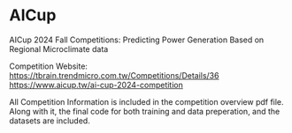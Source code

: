 # AICup
AICup 2024 Fall Competitions: Predicting Power Generation Based on Regional Microclimate data

Competition Website: https://tbrain.trendmicro.com.tw/Competitions/Details/36
                     https://www.aicup.tw/ai-cup-2024-competition

All Competition Information is included in the competition overview pdf file.
Along with it, the final code for both training and data preperation, and the datasets are included.
